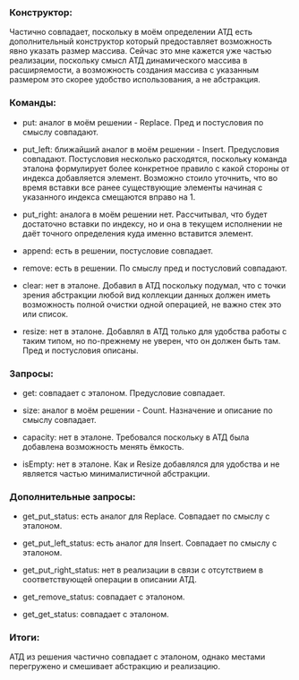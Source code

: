 ﻿### Конструктор: 
   
   Частично совпадает, поскольку в моём определении АТД есть дополнительный конструктор который предоставляет возможность 
явно указать размер массива. Сейчас это мне кажется уже частью реализации, поскольку смысл АТД динамического массива в 
расширяемости, а возможность создания массива с указанным размером это скорее удобство использования, а не абстракция.


### Команды:
   
- put: аналог в моём решении - Replace. Пред и постусловия по смыслу совпадают.

- put_left: ближайший аналог в моём решении - Insert. Предусловия совпадают. Постусловия несколько расходятся, поскольку 
команда эталона формулирует более конкретное правило с какой стороны от индекса добавляется элемент. Возможно стоило 
уточнить, что во время вставки все ранее существующие элементы начиная с указанного индекса смещаются вправо на 1.

- put_right: аналога в моём решении нет. Рассчитывал, что будет достаточно вставки по индексу, но и она в текущем исполнении не 
даёт точного определения куда именно вставится элемент. 

- append: есть в решении, постусловие совпадает.

- remove: есть в решении. По смыслу пред и постусловий совпадают.

- сlear: нет в эталоне. Добавил в АТД поскольку подумал, что с точки зрения абстракции любой вид коллекции данных должен иметь 
возможность полной очистки одной операцией, не важно стек это или список. 

- resize: нет в эталоне. Добавлял в АТД только для удобства работы с таким типом, но по-прежнему не уверен, что он должен быть там.
Пред и постусловия описаны.


### Запросы:

- get: совпадает с эталоном. Предусловие совпадает.

- size: аналог в моём решении - Count. Назначение и описание по смыслу совпадает.

- сapacity: нет в эталоне. Требовался поскольку в АТД была добавлена возможность менять ёмкость.

- isEmpty: нет в эталоне. Как и Resize добавлялся для удобства и не является частью минималистичной абстракции.


### Дополнительные запросы:

- get_put_status: есть аналог для Replace. Совпадает по смыслу с эталоном.

- get_put_left_status: есть аналог для Insert. Совпадает по смыслу с эталоном.

- get_put_right_status: нет в реализации в связи с отсутствием в соответствующей операции в описании АТД.

- get_remove_status: совпадает с эталоном.

- get_get_status: совпадает с эталоном.


### Итоги:

   АТД из решения частично совпадает с эталоном, однако местами перегружено и смешивает абстракцию и реализацию. 